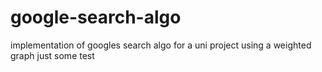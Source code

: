 # google-search-algo
implementation of googles search algo for a uni project using a weighted graph
just some test
